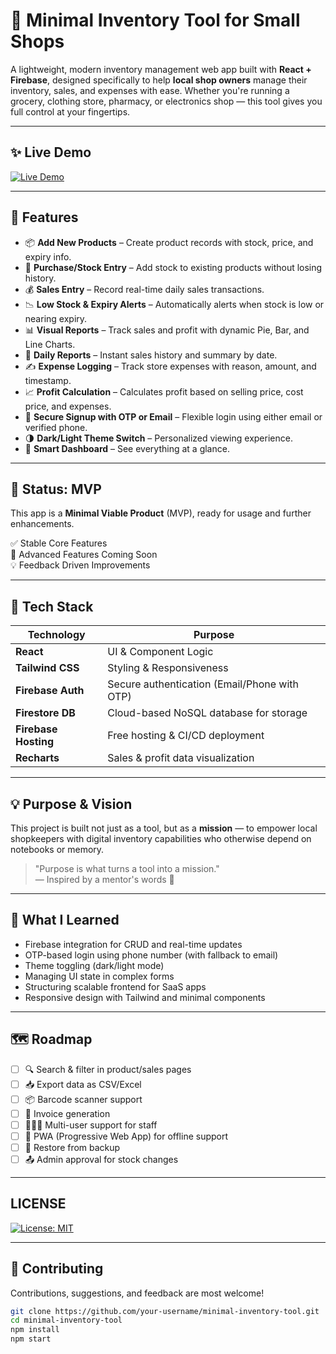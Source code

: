 # 🧾 Minimal Inventory Tool for Small Shops

A lightweight, modern inventory management web app built with **React + Firebase**, designed specifically to help **local shop owners** manage their inventory, sales, and expenses with ease. Whether you're running a grocery, clothing store, pharmacy, or electronics shop — this tool gives you full control at your fingertips.

---

## ✨ Live Demo

[![Live Demo](https://img.shields.io/badge/demo-online-green)](https://minimal-inventory-project.web.app)

---

## 🚀 Features

- 📦 **Add New Products** – Create product records with stock, price, and expiry info.
- 🛒 **Purchase/Stock Entry** – Add stock to existing products without losing history.
- 💰 **Sales Entry** – Record real-time daily sales transactions.
- 📉 **Low Stock & Expiry Alerts** – Automatically alerts when stock is low or nearing expiry.
- 📊 **Visual Reports** – Track sales and profit with dynamic Pie, Bar, and Line Charts.
- 📆 **Daily Reports** – Instant sales history and summary by date.
- ✍️ **Expense Logging** – Track store expenses with reason, amount, and timestamp.
- 📈 **Profit Calculation** – Calculates profit based on selling price, cost price, and expenses.
- 🔐 **Secure Signup with OTP or Email** – Flexible login using either email or verified phone.
- 🌗 **Dark/Light Theme Switch** – Personalized viewing experience.
- 🧠 **Smart Dashboard** – See everything at a glance.

---

## 🧪 Status: MVP

This app is a **Minimal Viable Product** (MVP), ready for usage and further enhancements.

✅ Stable Core Features  
🚧 Advanced Features Coming Soon  
💡 Feedback Driven Improvements

---

## 🔧 Tech Stack

| Technology | Purpose |
|------------|---------|
| **React** | UI & Component Logic |
| **Tailwind CSS** | Styling & Responsiveness |
| **Firebase Auth** | Secure authentication (Email/Phone with OTP) |
| **Firestore DB** | Cloud-based NoSQL database for storage |
| **Firebase Hosting** | Free hosting & CI/CD deployment |
| **Recharts** | Sales & profit data visualization |

---

## 💡 Purpose & Vision

This project is built not just as a tool, but as a **mission** — to empower local shopkeepers with digital inventory capabilities who otherwise depend on notebooks or memory.

> "Purpose is what turns a tool into a mission."  
> — Inspired by a mentor's words 🧠

---

## 🧠 What I Learned

- Firebase integration for CRUD and real-time updates
- OTP-based login using phone number (with fallback to email)
- Theme toggling (dark/light mode)
- Managing UI state in complex forms
- Structuring scalable frontend for SaaS apps
- Responsive design with Tailwind and minimal components

---

## 🗺️ Roadmap

- [ ] 🔍 Search & filter in product/sales pages
- [ ] 📥 Export data as CSV/Excel
- [ ] 📦 Barcode scanner support
- [ ] 🧾 Invoice generation
- [ ] 🧑‍🤝‍🧑 Multi-user support for staff
- [ ] 📲 PWA (Progressive Web App) for offline support
- [ ] 🔄 Restore from backup
- [ ] 📤 Admin approval for stock changes

---

## LICENSE

[![License: MIT](https://img.shields.io/badge/License-MIT-green.svg)](./LICENSE)

---

## 🤝 Contributing

Contributions, suggestions, and feedback are most welcome!

```bash
git clone https://github.com/your-username/minimal-inventory-tool.git
cd minimal-inventory-tool
npm install
npm start
